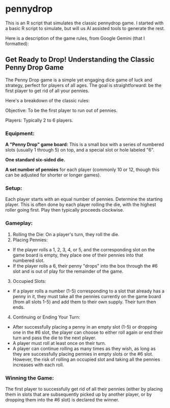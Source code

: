 # pennydrop
This is an R script that simulates the classic pennydrop game. I started with a basic R script to simulate, but will us AI assisted tools to generate the rest.

Here is a description of the game rules, from Google Gemini (that I formatted):

## Get Ready to Drop! Understanding the Classic Penny Drop Game
The Penny Drop game is a simple yet engaging dice game of luck and strategy, perfect for players of all ages. The goal is straightforward: be the first player to get rid of all your pennies.

Here's a breakdown of the classic rules:

Objective: To be the first player to run out of pennies.

Players: Typically 2 to 6 players.

### Equipment:

**A "Penny Drop" game board:** This is a small box with a series of numbered slots (usually 1 through 5) on top, and a special slot or hole labeled "6".

**One standard six-sided die.**

**A set number of pennies** for each player (commonly 10 or 12, though this can be adjusted for shorter or longer games).

### Setup:

Each player starts with an equal number of pennies.
Determine the starting player. This is often done by each player rolling the die, with the highest roller going first. Play then typically proceeds clockwise.

### Gameplay:

1. Rolling the Die: On a player's turn, they roll the die.
2. Placing Pennies:
  * If the player rolls a 1, 2, 3, 4, or 5, and the corresponding slot on the game board is empty, they place one of their pennies into that numbered slot.
  * If the player rolls a 6, their penny "drops" into the box through the #6 slot and is out of play for the remainder of the game.
3. Occupied Slots:
  * If a player rolls a number (1-5) corresponding to a slot that already has a penny in it, they must take all the pennies currently on the game board (from all slots 1-5) and add them to their own supply. Their turn then ends.
4. Continuing or Ending Your Turn:
  * After successfully placing a penny in an empty slot (1-5) or dropping one in the #6 slot, the player can choose to either roll again or end their turn and pass the die to the next player.
  * A player must roll at least once on their turn.
  * A player can continue rolling as many times as they wish, as long as they are successfully placing pennies in empty slots or the #6 slot. However, the risk of rolling an occupied slot and taking all the pennies increases with each roll.

### Winning the Game:

The first player to successfully get rid of all their pennies (either by placing them in slots that are subsequently picked up by another player, or by dropping them into the #6 slot) is declared the winner.
